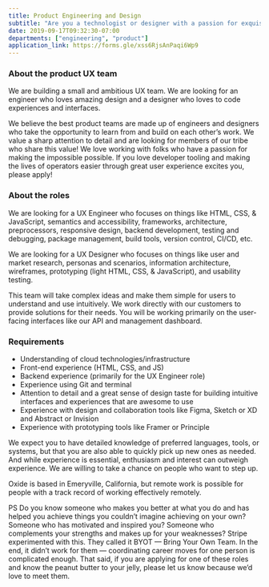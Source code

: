 ```yaml
---
title: Product Engineering and Design
subtitle: "Are you a technologist or designer with a passion for exquisite user experiences?"
date: 2019-09-17T09:32:30-07:00
departments: ["engineering", "product"]
application_link: https://forms.gle/xss6RjsAnPaqi6Wp9
---
```


### About the product UX team

We are building a small and ambitious UX team. We are looking for an engineer
who loves amazing design and a designer who loves to code experiences and
interfaces.

We believe the best product teams are made up of engineers and designers who
take the opportunity to learn from and build on each other’s work. We value a
sharp attention to detail and are looking for members of our tribe who share
this value! We love working with folks who have a passion for making the
impossible possible. If you love developer tooling and making the lives of
operators easier through great user experience excites you, please apply!

### About the roles

We are looking for a UX Engineer who focuses on things like HTML, CSS, &
JavaScript, semantics and accessibility, frameworks, architecture,
preprocessors, responsive design, backend development, testing and debugging,
package management, build tools, version control, CI/CD, etc.

We are looking for a UX Designer who focuses on things like user and market
research, personas and scenarios, information architecture, wireframes,
prototyping (light HTML, CSS, & JavaScript), and usability testing.

This team will take complex ideas and make them simple for users to understand
and use intuitively. We work directly with our customers to provide solutions
for their needs. You will be working primarily on the user-facing interfaces
like our API and management dashboard.

### Requirements

- Understanding of cloud technologies/infrastructure
- Front-end experience (HTML, CSS, and JS)
- Backend experience (primarily for the UX Engineer role)
- Experience using Git and terminal
- Attention to detail and a great sense of design taste for building intuitive
    interfaces and experiences that are awesome to use
- Experience with design and collaboration tools like Figma, Sketch or XD and
    Abstract or Invision
- Experience with prototyping tools like Framer or Principle

We expect you to have detailed knowledge of preferred languages, tools, or
systems, but that you are also able to quickly pick up new ones as needed.
And while experience is essential, enthusiasm and interest can outweigh
experience. We are willing to take a chance on people who want to step up.

Oxide is based in Emeryville, California, but remote work is possible for
people with a track record of working effectively remotely.

PS Do you know someone who makes you better at what you do and has helped you
achieve things you couldn’t imagine achieving on your own? Someone who has
motivated and inspired you? Someone who complements your strengths and makes
up for your weaknesses? Stripe experimented with this. They called it BYOT —
Bring Your Own Team. In the end, it didn’t work for them — coordinating career
moves for one person is complicated enough. That said, if you are applying for
one of these roles and know the peanut butter to your jelly, please let us know
because we’d love to meet them.

